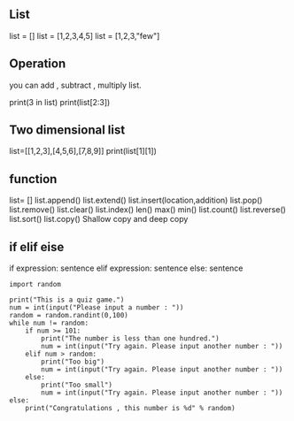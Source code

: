 ## List

list = []
list = [1,2,3,4,5]
list = [1,2,3,"few"]

## Operation
you can add , subtract , multiply list.

print(3 in list)
print(list[2:3])

## Two dimensional list
list=[[1,2,3],[4,5,6],[7,8,9]]
print(list[1][1])

## function

list= []
list.append()
list.extend()
list.insert(location,addition)
list.pop()
list.remove()
list.clear()
list.index()
len()
max()
min()
list.count()
list.reverse()
list.sort()
list.copy()  Shallow copy and deep copy

## if elif eise

if expression:
   sentence
   elif expression:
    sentence
   else:
    sentence
    
```
import random

print("This is a quiz game.")
num = int(input("Please input a number : "))
random = random.randint(0,100)
while num != random:
    if num >= 101:
        print("The number is less than one hundred.")
        num = int(input("Try again. Please input another number : "))
    elif num > random:
        print("Too big")
        num = int(input("Try again. Please input another number : "))
    else:
        print("Too small")
        num = int(input("Try again. Please input another number : "))
else:
    print("Congratulations , this number is %d" % random)
```
